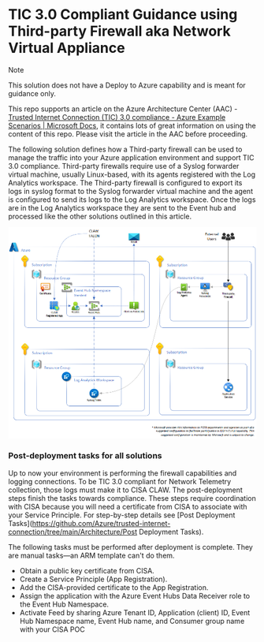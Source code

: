# TIC 3.0 Compliant Guidance using Third-party Firewall aka Network Virtual Appliance
> [!NOTE]
> This solution does not have a Deploy to Azure capability and is meant for guidance only.

This repo supports an article on the Azure Architecture Center (AAC) - [Trusted Internet Connection (TIC) 3.0 compliance - Azure Example Scenarios | Microsoft Docs](https://docs.microsoft.com/en-us/azure/architecture/example-scenario/security/trusted-internet-connections), it contains lots of great information on using the content of this repo. Please visit the article in the AAC before proceeding.

The following solution defines how a Third-party firewall can be used to manage the traffic into your Azure application environment and support TIC 3.0 compliance. Third-party firewalls require use of a Syslog forwarder virtual machine, usually Linux-based, with its agents registered with the Log Analytics workspace. The Third-party firewall is configured to export its logs in syslog format to the Syslog forwarder virtual machine and the agent is configured to send its logs to the Log Analytics workspace. Once the logs are in the Log Analytics workspace they are sent to the Event hub and processed like the other solutions outlined in this article.

![TIC 3.0 compliance using Azure Firewall and Application Service](https://raw.githubusercontent.com/Azure/trusted-internet-connection/main/Architecture/Images/trusted-internet-connections-architecture-NVA.png)

### Post-deployment tasks for all solutions

Up to now your environment is performing the firewall capabilities and logging connections. To be TIC 3.0 compliant for Network Telemetry collection, those logs must make it to CISA CLAW. The post-deployment steps finish the tasks towards compliance. These steps require coordination with CISA because you will need a certificate from CISA to associate with your Service Principle. For step-by-step details see [Post Deployment Tasks](https://github.com/Azure/trusted-internet-connection/tree/main/Architecture/Post Deployment Tasks).

The following tasks must be performed after deployment is complete. They are manual tasks—an ARM template can't do them.

- Obtain a public key certificate from CISA. 
- Create a Service Principle (App Registration).
- Add the CISA-provided certificate to the App Registration.
- Assign the application with the Azure Event Hubs Data Receiver role to the Event Hub Namespace.
- Activate Feed by sharing Azure Tenant ID, Application (client) ID, Event Hub Namespace name, Event Hub name, and Consumer group name with your CISA POC